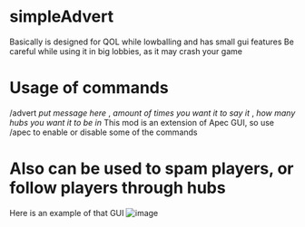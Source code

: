 # simpleAdvert
Basically is designed for QOL while lowballing and has small gui features
Be careful while using it in big lobbies, as it may crash your game

# Usage of commands
/advert *put message here* , *amount of times you want it to say it* , *how many hubs you want it to be in*
This mod is an extension of Apec GUI, so use /apec to enable or disable some of the commands

# Also can be used to spam players, or follow players through hubs
Here is an example of that GUI 
![image](https://user-images.githubusercontent.com/99515599/153965828-4b072bfb-2d12-44e4-9c69-a489856c7d51.png)
